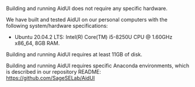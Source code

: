 Building and running AidUI does not require any specific hardware.

We have built and tested AidUI on our personal computers with the following system/hardware specifications:
* Ubuntu 20.04.2 LTS: Intel(R) Core(TM) i5-8250U CPU @ 1.60GHz x86_64, 8GB RAM.

Building and running AidUI requires at least 11GB of disk. 

Building and running AidUI requires specific Anaconda environments, which is described in our repository README: https://github.com/SageSELab/AidUI

